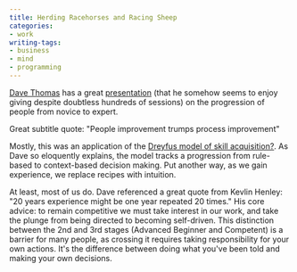 ```yaml
---
title: Herding Racehorses and Racing Sheep
categories:
- work
writing-tags:
- business
- mind
- programming
---
```


[Dave Thomas][1] has a great [presentation][2] (that he somehow seems to enjoy giving despite doubtless hundreds of sessions) on the progression of people from novice to expert.

Great subtitle quote: "People improvement trumps process improvement"

Mostly, this was an application of the [Dreyfus model of skill acquisition?][3].  As Dave so eloquently explains, the model tracks a progression from rule-based to context-based decision making.  Put another way, as we gain experience, we replace recipes with intuition.

At least, most of us do.  Dave referenced a great quote from Kevlin Henley: "20 years experience might be one year repeated 20 times."  His core advice: to remain competitive we must take interest in our work, and take the plunge from being directed to becoming self-driven.  This distinction between the 2nd and 3rd stages (Advanced Beginner and Competent) is a barrier for many people, as crossing it requires taking responsibility for your own actions.  It's the difference between doing what you've been told and making your own decisions.

   [1]: http://blogs.pragprog.com/cgi-bin/pragdave.cgi
   [2]: http://blogs.pragprog.com/cgi-bin/pragdave.cgi/Practices/ValueWorker.rdoc
   [3]: /2005/04/07/dreyfus-model-of-skill-acquisition.html
